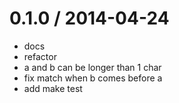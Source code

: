 
0.1.0 / 2014-04-24
==================

 * docs
 * refactor
 * a and b can be longer than 1 char
 * fix match when b comes before a
 * add make test
